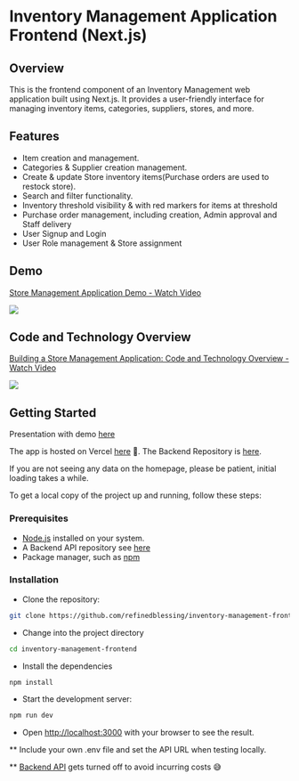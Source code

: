 # Inventory Management Application Frontend (Next.js)

## Overview

This is the frontend component of an Inventory Management web application built using Next.js. It provides a user-friendly interface for managing inventory items, categories, suppliers, stores, and more.

## Features

- Item creation and management.
- Categories & Supplier creation management.
- Create & update Store inventory items(Purchase orders are used to restock store).
- Search and filter functionality.
- Inventory threshold visibility & with red markers for items at threshold
- Purchase order management, including creation, Admin approval and Staff delivery
- User Signup and Login
- User Role management & Store assignment

## Demo
<div>
    <a href="https://www.loom.com/share/ad8dea3f2aed4a94aa1309d26b03f108" target="_blank">
      <p>Store Management Application Demo - Watch Video</p>
    </a>
    <a href="https://www.loom.com/share/ad8dea3f2aed4a94aa1309d26b03f108">
      <img style="max-width:300px;" src="https://cdn.loom.com/sessions/thumbnails/ad8dea3f2aed4a94aa1309d26b03f108-with-play.gif">
    </a>
  </div>

## Code and Technology Overview
<div>
    <a href="https://www.loom.com/share/d2b77da5cb7b477f9f34d826289ca80a" target="_blank">
      <p>Building a Store Management Application: Code and Technology Overview - Watch Video</p>
    </a>
    <a href="https://www.loom.com/share/d2b77da5cb7b477f9f34d826289ca80a">
      <img style="max-width:300px;" src="https://cdn.loom.com/sessions/thumbnails/d2b77da5cb7b477f9f34d826289ca80a-1700094122903-with-play.gif">
    </a>
  </div>

## Getting Started

Presentation with demo [here](https://docs.google.com/presentation/d/1Vc1hM2kyANVdmAZTuNA76hEWBr4ssqfux1Mdr82QCc0/edit?usp=sharing)

The app is hosted on Vercel [here](https://inventory-management-frontend-liart.vercel.app/) 👀.
The Backend Repository is [here](https://github.com/refinedblessing/inventory-management).

If you are not seeing any data on the homepage, please be patient, initial loading takes a while.

To get a local copy of the project up and running, follow these steps:

### Prerequisites

- [Node.js](https://nodejs.org/) installed on your system.
- A Backend API repository see [here](https://github.com/refinedblessing/inventory-management)
- Package manager, such as [npm](https://www.npmjs.com/)

### Installation

- Clone the repository:

```bash
git clone https://github.com/refinedblessing/inventory-management-frontend.git
```

- Change into the project directory

```bash
cd inventory-management-frontend
```

- Install the dependencies

```bash
npm install
```

- Start the development server:

```bash
npm run dev
```

- Open [http://localhost:3000](http://localhost:3000) with your browser to see the result.

\*\* Include your own .env file and set the API URL when testing locally.

\*\* [Backend API](https://inventory-master.azurewebsites.net/api) gets turned off to avoid incurring costs 😅
